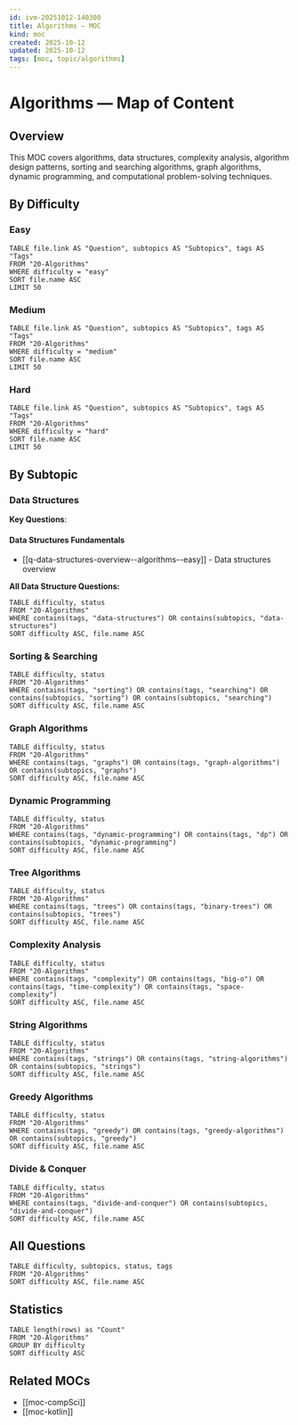 ```yaml
---
id: ivm-20251012-140300
title: Algorithms — MOC
kind: moc
created: 2025-10-12
updated: 2025-10-12
tags: [moc, topic/algorithms]
---
```


# Algorithms — Map of Content

## Overview
This MOC covers algorithms, data structures, complexity analysis, algorithm design patterns, sorting and searching algorithms, graph algorithms, dynamic programming, and computational problem-solving techniques.

## By Difficulty

### Easy
```dataview
TABLE file.link AS "Question", subtopics AS "Subtopics", tags AS "Tags"
FROM "20-Algorithms"
WHERE difficulty = "easy"
SORT file.name ASC
LIMIT 50
```

### Medium
```dataview
TABLE file.link AS "Question", subtopics AS "Subtopics", tags AS "Tags"
FROM "20-Algorithms"
WHERE difficulty = "medium"
SORT file.name ASC
LIMIT 50
```

### Hard
```dataview
TABLE file.link AS "Question", subtopics AS "Subtopics", tags AS "Tags"
FROM "20-Algorithms"
WHERE difficulty = "hard"
SORT file.name ASC
LIMIT 50
```

## By Subtopic

### Data Structures

**Key Questions**:

#### Data Structures Fundamentals
- [[q-data-structures-overview--algorithms--easy]] - Data structures overview

**All Data Structure Questions:**
```dataview
TABLE difficulty, status
FROM "20-Algorithms"
WHERE contains(tags, "data-structures") OR contains(subtopics, "data-structures")
SORT difficulty ASC, file.name ASC
```

### Sorting & Searching
```dataview
TABLE difficulty, status
FROM "20-Algorithms"
WHERE contains(tags, "sorting") OR contains(tags, "searching") OR contains(subtopics, "sorting") OR contains(subtopics, "searching")
SORT difficulty ASC, file.name ASC
```

### Graph Algorithms
```dataview
TABLE difficulty, status
FROM "20-Algorithms"
WHERE contains(tags, "graphs") OR contains(tags, "graph-algorithms") OR contains(subtopics, "graphs")
SORT difficulty ASC, file.name ASC
```

### Dynamic Programming
```dataview
TABLE difficulty, status
FROM "20-Algorithms"
WHERE contains(tags, "dynamic-programming") OR contains(tags, "dp") OR contains(subtopics, "dynamic-programming")
SORT difficulty ASC, file.name ASC
```

### Tree Algorithms
```dataview
TABLE difficulty, status
FROM "20-Algorithms"
WHERE contains(tags, "trees") OR contains(tags, "binary-trees") OR contains(subtopics, "trees")
SORT difficulty ASC, file.name ASC
```

### Complexity Analysis
```dataview
TABLE difficulty, status
FROM "20-Algorithms"
WHERE contains(tags, "complexity") OR contains(tags, "big-o") OR contains(tags, "time-complexity") OR contains(tags, "space-complexity")
SORT difficulty ASC, file.name ASC
```

### String Algorithms
```dataview
TABLE difficulty, status
FROM "20-Algorithms"
WHERE contains(tags, "strings") OR contains(tags, "string-algorithms") OR contains(subtopics, "strings")
SORT difficulty ASC, file.name ASC
```

### Greedy Algorithms
```dataview
TABLE difficulty, status
FROM "20-Algorithms"
WHERE contains(tags, "greedy") OR contains(tags, "greedy-algorithms") OR contains(subtopics, "greedy")
SORT difficulty ASC, file.name ASC
```

### Divide & Conquer
```dataview
TABLE difficulty, status
FROM "20-Algorithms"
WHERE contains(tags, "divide-and-conquer") OR contains(subtopics, "divide-and-conquer")
SORT difficulty ASC, file.name ASC
```

## All Questions
```dataview
TABLE difficulty, subtopics, status, tags
FROM "20-Algorithms"
SORT difficulty ASC, file.name ASC
```

## Statistics
```dataview
TABLE length(rows) as "Count"
FROM "20-Algorithms"
GROUP BY difficulty
SORT difficulty ASC
```

## Related MOCs
- [[moc-compSci]]
- [[moc-kotlin]]

